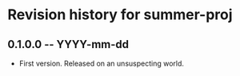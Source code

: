 # Revision history for summer-proj

## 0.1.0.0 -- YYYY-mm-dd

* First version. Released on an unsuspecting world.
